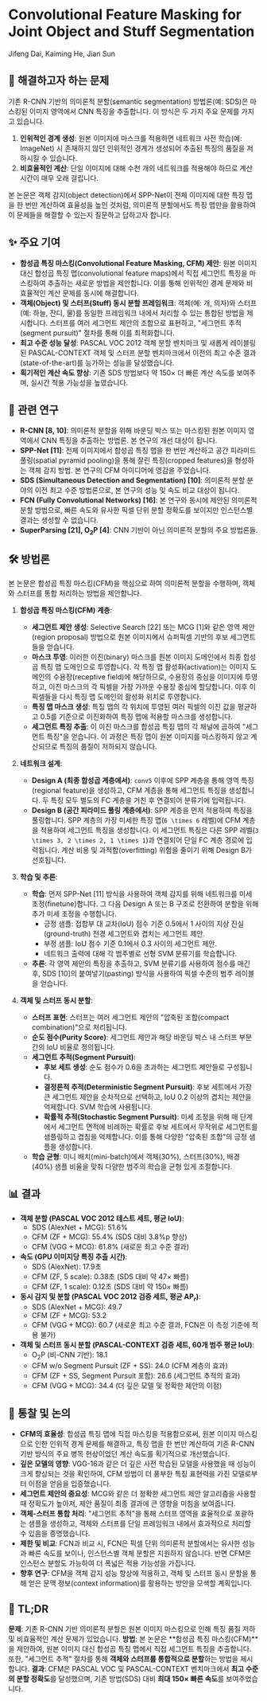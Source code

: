 # Convolutional Feature Masking for Joint Object and Stuff Segmentation
Jifeng Dai, Kaiming He, Jian Sun

## 🧩 해결하고자 하는 문제
기존 R-CNN 기반의 의미론적 분할(semantic segmentation) 방법론(예: SDS)은 마스킹된 이미지 영역에서 CNN 특징을 추출합니다. 이 방식은 두 가지 주요 문제를 가지고 있습니다.
1.  **인위적인 경계 생성**: 원본 이미지에 마스크를 적용하면 네트워크 사전 학습(예: ImageNet) 시 존재하지 않던 인위적인 경계가 생성되어 추출된 특징의 품질을 저하시킬 수 있습니다.
2.  **비효율적인 계산**: 단일 이미지에 대해 수천 개의 네트워크를 적용해야 하므로 계산 시간이 매우 오래 걸립니다.

본 논문은 객체 감지(object detection)에서 SPP-Net이 전체 이미지에 대한 특징 맵을 한 번만 계산하여 효율성을 높인 것처럼, 의미론적 분할에서도 특징 맵만을 활용하여 이 문제들을 해결할 수 있는지 질문하고 답하고자 합니다.

## ✨ 주요 기여
*   **합성곱 특징 마스킹(Convolutional Feature Masking, CFM) 제안**: 원본 이미지 대신 합성곱 특징 맵(convolutional feature maps)에서 직접 세그먼트 특징을 마스킹하여 추출하는 새로운 방법을 제안합니다. 이를 통해 인위적인 경계 문제와 비효율적인 계산 문제를 동시에 해결합니다.
*   **객체(Object) 및 스터프(Stuff) 동시 분할 프레임워크**: 객체(예: 개, 의자)와 스터프(예: 하늘, 잔디, 물)를 동일한 프레임워크 내에서 처리할 수 있는 통합된 방법을 제시합니다. 스터프를 여러 세그먼트 제안의 조합으로 표현하고, "세그먼트 추적(segment pursuit)" 절차를 통해 이를 최적화합니다.
*   **최고 수준 성능 달성**: PASCAL VOC 2012 객체 분할 벤치마크 및 새롭게 레이블링된 PASCAL-CONTEXT 객체 및 스터프 분할 벤치마크에서 이전의 최고 수준 결과(state-of-the-art)를 능가하는 성능을 달성했습니다.
*   **획기적인 계산 속도 향상**: 기존 SDS 방법보다 약 $150 \times$ 더 빠른 계산 속도를 보여주며, 실시간 적용 가능성을 높였습니다.

## 📎 관련 연구
*   **R-CNN [8, 10]**: 의미론적 분할을 위해 바운딩 박스 또는 마스킹된 원본 이미지 영역에서 CNN 특징을 추출하는 방법론. 본 연구의 개선 대상이 됩니다.
*   **SPP-Net [11]**: 전체 이미지에서 합성곱 특징 맵을 한 번만 계산하고 공간 피라미드 풀링(spatial pyramid pooling)을 통해 잘린 특징(cropped features)을 형성하는 객체 감지 방법. 본 연구의 CFM 아이디어에 영감을 주었습니다.
*   **SDS (Simultaneous Detection and Segmentation) [10]**: 의미론적 분할 분야의 이전 최고 수준 방법론으로, 본 연구의 성능 및 속도 비교 대상이 됩니다.
*   **FCN (Fully Convolutional Networks) [16]**: 본 연구와 동시에 제안된 의미론적 분할 방법으로, 빠른 속도와 유사한 픽셀 단위 분할 정확도를 보이지만 인스턴스별 결과는 생성할 수 없습니다.
*   **SuperParsing [21], O$_2$P [4]**: CNN 기반이 아닌 의미론적 분할의 주요 방법론들.

## 🛠️ 방법론
본 논문은 합성곱 특징 마스킹(CFM)을 핵심으로 하여 의미론적 분할을 수행하며, 객체와 스터프를 통합 처리하는 방법을 제안합니다.

1.  **합성곱 특징 마스킹(CFM) 계층**:
    *   **세그먼트 제안 생성**: Selective Search [22] 또는 MCG [1]와 같은 영역 제안(region proposal) 방법으로 원본 이미지에서 슈퍼픽셀 기반의 후보 세그먼트들을 얻습니다.
    *   **마스크 투영**: 이러한 이진(binary) 마스크를 원본 이미지 도메인에서 최종 합성곱 특징 맵 도메인으로 투영합니다. 각 특징 맵 활성화(activation)는 이미지 도메인의 수용장(receptive field)에 해당하므로, 수용장의 중심을 이미지에 투영하고, 이진 마스크의 각 픽셀을 가장 가까운 수용장 중심에 할당합니다. 이후 이 픽셀들을 다시 특징 맵 도메인의 활성화 위치로 투영합니다.
    *   **특징 맵 마스크 생성**: 특징 맵의 각 위치에 투영된 여러 픽셀의 이진 값을 평균하고 $0.5$를 기준으로 이진화하여 특징 맵에 적용할 마스크를 생성합니다.
    *   **세그먼트 특징 추출**: 이 이진 마스크를 합성곱 특징 맵의 각 채널에 곱하여 "세그먼트 특징"을 얻습니다. 이 과정은 특징 맵이 원본 이미지를 마스킹하지 않고 계산되므로 특징의 품질이 저하되지 않습니다.

2.  **네트워크 설계**:
    *   **Design A (최종 합성곱 계층에서)**: `conv5` 이후에 SPP 계층을 통해 영역 특징(regional feature)을 생성하고, CFM 계층을 통해 세그먼트 특징을 생성합니다. 두 특징 모두 별도의 FC 계층을 거친 후 연결되어 분류기에 입력됩니다.
    *   **Design B (공간 피라미드 풀링 계층에서)**: SPP 계층을 먼저 적용하여 특징을 풀링합니다. SPP 계층의 가장 미세한 특징 맵(`6 \times 6` 레벨)에 CFM 계층을 적용하여 세그먼트 특징을 생성합니다. 이 세그먼트 특징은 다른 SPP 레벨(`3 \times 3, 2 \times 2, 1 \times 1`)과 연결되어 단일 FC 계층 경로에 입력됩니다. 계산 비용 및 과적합(overfitting) 위험을 줄이기 위해 Design B가 선호됩니다.

3.  **학습 및 추론**:
    *   **학습**: 먼저 SPP-Net [11] 방식을 사용하여 객체 감지를 위해 네트워크를 미세 조정(finetune)합니다. 그 다음 Design A 또는 B 구조로 전환하여 분할을 위해 추가 미세 조정을 수행합니다.
        *   긍정 샘플: 접합부 대 교차(IoU) 점수 기준 $0.5$에서 $1$ 사이의 지상 진실(ground-truth) 전경 세그먼트와 겹치는 세그먼트 제안.
        *   부정 샘플: IoU 점수 기준 $0.1$에서 $0.3$ 사이의 세그먼트 제안.
        *   네트워크 출력에 대해 각 범주별로 선형 SVM 분류기를 학습합니다.
    *   **추론**: 각 영역 제안의 특징을 추출하고, SVM 분류기를 사용하여 점수를 매긴 후, SDS [10]의 붙여넣기(pasting) 방식을 사용하여 픽셀 수준의 범주 레이블을 얻습니다.

4.  **객체 및 스터프 동시 분할**:
    *   **스터프 표현**: 스터프는 여러 세그먼트 제안의 "압축된 조합(compact combination)"으로 처리됩니다.
    *   **순도 점수(Purity Score)**: 세그먼트 제안과 해당 바운딩 박스 내 스터프 부분 간의 IoU 비율로 정의됩니다.
    *   **세그먼트 추적(Segment Pursuit)**:
        *   **후보 세트 생성**: 순도 점수가 $0.6$을 초과하는 세그먼트 제안들로 구성됩니다.
        *   **결정론적 추적(Deterministic Segment Pursuit)**: 후보 세트에서 가장 큰 세그먼트 제안을 순차적으로 선택하고, IoU $0.2$ 이상의 겹치는 제안을 억제합니다. SVM 학습에 사용됩니다.
        *   **확률적 추적(Stochastic Segment Pursuit)**: 미세 조정을 위해 매 단계에서 세그먼트 면적에 비례하는 확률로 후보 세트에서 무작위로 세그먼트를 샘플링하고 겹침을 억제합니다. 이를 통해 다양한 "압축된 조합"의 긍정 샘플을 생성합니다.
    *   **학습 균형**: 미니 배치(mini-batch)에서 객체($30\%$), 스터프($30\%$), 배경($40\%$) 샘플 비율을 맞춰 다양한 범주의 학습을 균형 있게 조절합니다.

## 📊 결과
*   **객체 분할 (PASCAL VOC 2012 테스트 세트, 평균 IoU)**:
    *   SDS (AlexNet + MCG): $51.6\%$
    *   CFM (ZF + MCG): $55.4\%$ (SDS 대비 $3.8\%$p 향상)
    *   CFM (VGG + MCG): $61.8\%$ (새로운 최고 수준 결과)
*   **속도 (GPU 이미지당 특징 추출 시간)**:
    *   SDS (AlexNet): $17.9$초
    *   CFM (ZF, 5 scale): $0.38$초 (SDS 대비 약 $47 \times$ 빠름)
    *   CFM (ZF, 1 scale): $0.12$초 (SDS 대비 약 $150 \times$ 빠름)
*   **동시 감지 및 분할 (PASCAL VOC 2012 검증 세트, 평균 AP$_r$)**:
    *   SDS (AlexNet + MCG): $49.7$
    *   CFM (ZF + MCG): $53.2$
    *   CFM (VGG + MCG): $60.7$ (새로운 최고 수준 결과, FCN은 이 측정 기준에 적용 불가)
*   **객체 및 스터프 동시 분할 (PASCAL-CONTEXT 검증 세트, 60개 범주 평균 IoU)**:
    *   O$_2$P (비-CNN 기반): $18.1$
    *   CFM w/o Segment Pursuit (ZF + SS): $24.0$ (CFM 계층의 효과)
    *   CFM (ZF + SS, Segment Pursuit 포함): $26.6$ (세그먼트 추적의 효과)
    *   CFM (VGG + MCG): $34.4$ (더 깊은 모델 및 정확한 제안의 이점)

## 🧠 통찰 및 논의
*   **CFM의 효율성**: 합성곱 특징 맵에 직접 마스킹을 적용함으로써, 원본 이미지 마스킹으로 인한 인위적 경계 문제를 해결하고, 특징 맵을 한 번만 계산하여 기존 R-CNN 기반 방식의 주요 병목 현상이었던 계산 속도를 획기적으로 개선했습니다.
*   **깊은 모델의 영향**: VGG-16과 같은 더 깊은 사전 학습된 모델을 사용했을 때 성능이 크게 향상되는 것을 확인하여, CFM 방법이 더 풍부한 특징 표현력을 가진 모델로부터 이점을 얻음을 입증했습니다.
*   **세그먼트 제안의 중요성**: MCG와 같은 더 정확한 세그먼트 제안 알고리즘을 사용할 때 정확도가 높아져, 제안 품질이 최종 결과에 큰 영향을 미침을 보여줍니다.
*   **객체-스터프 통합 처리**: "세그먼트 추적"을 통해 스터프 영역을 효율적으로 포괄하는 샘플을 생성하고, 객체와 스터프를 단일 프레임워크 내에서 효과적으로 처리할 수 있음을 증명했습니다.
*   **제한 및 비교**: FCN과 비교 시, FCN은 픽셀 단위 의미론적 분할에서는 유사한 성능과 빠른 속도를 보이나, 인스턴스별 객체 분할은 지원하지 않습니다. 반면 CFM은 인스턴스 분할도 가능하여 더 폭넓은 적용 가능성을 가집니다.
*   **향후 연구**: CFM을 객체 감지 성능 향상에 적용하고, 객체 및 스터프 동시 분할을 통해 얻은 문맥 정보(context information)를 활용하는 방안을 모색할 계획입니다.

## 📌 TL;DR
**문제**: 기존 R-CNN 기반 의미론적 분할은 원본 이미지 마스킹으로 인해 특징 품질 저하 및 비효율적인 계산 문제가 있었습니다.
**방법**: 본 논문은 **합성곱 특징 마스킹(CFM)**을 제안하여, 원본 이미지 대신 합성곱 특징 맵에서 직접 세그먼트 특징을 추출합니다. 또한, "세그먼트 추적" 절차를 통해 **객체와 스터프를 통합적으로 분할**하는 방법을 제시합니다.
**결과**: CFM은 PASCAL VOC 및 PASCAL-CONTEXT 벤치마크에서 **최고 수준의 분할 정확도**를 달성했으며, 기존 방법(SDS) 대비 **최대 $150 \times$ 빠른 속도**를 보여주었습니다.